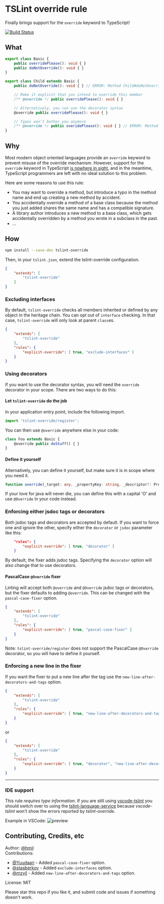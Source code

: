 TSLint override rule
====================

Finally brings support for the `override` keyword to TypeScript!

[![Build Status](https://travis-ci.org/hmil/tslint-override.svg?branch=master)](https://travis-ci.org/hmil/tslint-override)

## What

```typescript
export class Basic {
    public overridePlease(): void { }
    public doNotOverride(): void { }
}

export class Child extends Basic {
    public doNotOverride(): void { } // ERROR: Method Child#doNotOverride is overriding Basic#doNotOverride. Use the @override JSDoc tag if the override is intended

    // Make it explicit that you intend to override this member
    /** @override */ public overridePlease(): void { }

    // Alternatively, you can use the decorator syntax
    @override public overridePlease(): void { }

    // Typos won't bother you anymore
    /** @override */ public overidePlease(): void { } // ERROR: Method with @override tag is not overriding anything
}
```


## Why

Most modern object oriented languages provide an `override` keyword to prevent misuse of the override mechanism. However, support for the `override` keyword in TypeScript [is nowhere in sight](https://github.com/Microsoft/TypeScript/issues/2000), and in the meantime, TypeScript programmers are left with no ideal solution to this problem.

Here are some reasons to use this rule:
- You may want to override a method, but introduce a typo in the method name and end up creating a new method by accident.
- You accidentally override a method of a base class because the method you just added shares the same name and has a compatible signature.
- A library author introduces a new method to a base class, which gets accidentally overridden by a method you wrote in a subclass in the past.
- ...


## How

```sh
npm install --save-dev tslint-override
```

Then, in your `tslint.json`, extend the tslint-override configuration.
```json
{
    "extends": [
        "tslint-override"
    ]
}
```

### Excluding interfaces

By default, `tslint-override` checks all members inherited or defined by any object in the heritage chain. You can opt out of `interface` checking. In that case, `tslint-override` will only look at parent `class`es.

```json
{
    "extends": [
        "tslint-override"
    ],
    "rules": {
        "explicit-override": [ true, "exclude-interfaces" ]
    }
}
```

### Using decorators

If you want to use the decorator syntax, you will need the `override` decorator in your scope. There are two ways to do this:

#### Let `tslint-override` do the job

In your application entry point, include the following import.

```typescript
import 'tslint-override/register';
```

You can then use `@override` anywhere else in your code:

```typescript
class Foo extends Basic {
    @override public doStuff() { }
}
```

#### Define it yourself

Alternatively, you can define it yourself, but make sure it is in scope where you need it.

```typescript
function override(_target: any, _propertyKey: string, _descriptor?: PropertyDescriptor) { /* noop */ }
```

If your love for java will never die, you can define this with a capital 'O' and use `@Override` in your code instead.

### Enforcing either jsdoc tags or decorators

Both jsdoc tags and decorators are accepted by default. If you want to force one and ignore the other, specify either the `decorator` or `jsdoc` parameter like this:

```json
    "rules": {
        "explicit-override": [ true, "decorator" ]
    }
```

By default, the fixer adds jsdoc tags. Specifying the `decorator` option will also change that to use decorators.

#### PascalCase `@Override` fixer

Linting will accept both `@override` and `@Override` jsdoc tags or decorators, but the fixer defaults to adding `@override`. This can be changed with the `pascal-case-fixer` option.

```json
{
    "extends": [
        "tslint-override"
    ],
    "rules": {
        "explicit-override": [ true, "pascal-case-fixer" ]
    }
}
```

Note: `tslint-override/register` does not support the PascalCase `@Override` decorator, so you will have to define it yourself.

### Enforcing a new line in the fixer

If you want the fixer to put a new line after the tag use the `new-line-after-decorators-and-tags` option.

```json
{
    "extends": [
        "tslint-override"
    ],
    "rules": {
        "explicit-override": [ true, "new-line-after-decorators-and-tags" ]
    }
}
```
or
```json
{
    "extends": [
        "tslint-override"
    ],
    "rules": {
        "explicit-override": [ true, "decorator", "new-line-after-decorators-and-tags" ]
    }
}
```

---

### IDE support

This rule *requires type information*. If you are still using [vscode-tslint](https://github.com/Microsoft/vscode-tslint) you should switch over to using the [tslint-language-service](https://github.com/angelozerr/tslint-language-service) because _vscode-tslint_ won't show the errors reported by _tslint-override_.

Example in VSCode:
![preview](https://github.com/hmil/tslint-override/blob/master/resources/story.gif?raw=true)

## Contributing, Credits, etc

Author: [@hmil](https://github.com/hmil)  
Contributions:
- [@Yuudaari](https://github.com/Yuudaari) - Added `pascal-case-fixer` option.
- [@stasberkov](https://github.com/stasberkov) - Added `exclude-interfaces` option.
- [@mzyil](https://github.com/mzyil) - Added `new-line-after-decorators-and-tags` option.

License: MIT

Please star this repo if you like it, and submit code and issues if something doesn't work.

